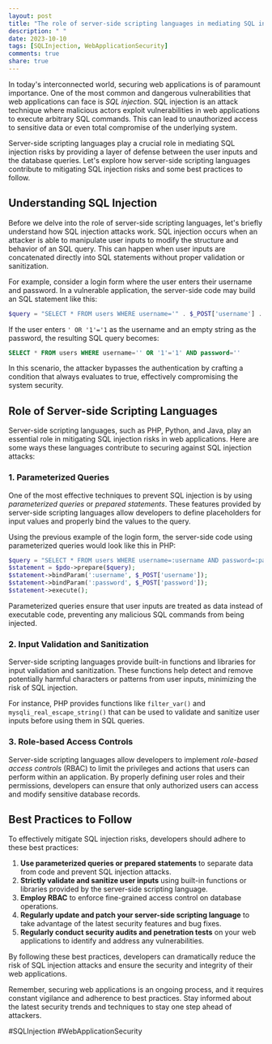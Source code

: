 ```yaml
---
layout: post
title: "The role of server-side scripting languages in mediating SQL injection risks."
description: " "
date: 2023-10-10
tags: [SQLInjection, WebApplicationSecurity]
comments: true
share: true
---
```


In today's interconnected world, securing web applications is of paramount importance. One of the most common and dangerous vulnerabilities that web applications can face is *SQL injection*. SQL injection is an attack technique where malicious actors exploit vulnerabilities in web applications to execute arbitrary SQL commands. This can lead to unauthorized access to sensitive data or even total compromise of the underlying system.

Server-side scripting languages play a crucial role in mediating SQL injection risks by providing a layer of defense between the user inputs and the database queries. Let's explore how server-side scripting languages contribute to mitigating SQL injection risks and some best practices to follow.

## Understanding SQL Injection

Before we delve into the role of server-side scripting languages, let's briefly understand how SQL injection attacks work. SQL injection occurs when an attacker is able to manipulate user inputs to modify the structure and behavior of an SQL query. This can happen when user inputs are concatenated directly into SQL statements without proper validation or sanitization.

For example, consider a login form where the user enters their username and password. In a vulnerable application, the server-side code may build an SQL statement like this:

```php
$query = "SELECT * FROM users WHERE username='" . $_POST['username'] . "' AND password='" . $_POST['password'] . "'";
```

If the user enters `' OR '1'='1` as the username and an empty string as the password, the resulting SQL query becomes:

```sql
SELECT * FROM users WHERE username='' OR '1'='1' AND password=''
```

In this scenario, the attacker bypasses the authentication by crafting a condition that always evaluates to true, effectively compromising the system security.

## Role of Server-side Scripting Languages

Server-side scripting languages, such as PHP, Python, and Java, play an essential role in mitigating SQL injection risks in web applications. Here are some ways these languages contribute to securing against SQL injection attacks:

### 1. Parameterized Queries

One of the most effective techniques to prevent SQL injection is by using *parameterized queries* or *prepared statements*. These features provided by server-side scripting languages allow developers to define placeholders for input values and properly bind the values to the query.

Using the previous example of the login form, the server-side code using parameterized queries would look like this in PHP:

```php
$query = "SELECT * FROM users WHERE username=:username AND password=:password";
$statement = $pdo->prepare($query);
$statement->bindParam(':username', $_POST['username']);
$statement->bindParam(':password', $_POST['password']);
$statement->execute();
```

Parameterized queries ensure that user inputs are treated as data instead of executable code, preventing any malicious SQL commands from being injected.

### 2. Input Validation and Sanitization

Server-side scripting languages provide built-in functions and libraries for input validation and sanitization. These functions help detect and remove potentially harmful characters or patterns from user inputs, minimizing the risk of SQL injection.

For instance, PHP provides functions like `filter_var()` and `mysqli_real_escape_string()` that can be used to validate and sanitize user inputs before using them in SQL queries.

### 3. Role-based Access Controls

Server-side scripting languages allow developers to implement *role-based access controls* (RBAC) to limit the privileges and actions that users can perform within an application. By properly defining user roles and their permissions, developers can ensure that only authorized users can access and modify sensitive database records.

## Best Practices to Follow

To effectively mitigate SQL injection risks, developers should adhere to these best practices:

1. **Use parameterized queries or prepared statements** to separate data from code and prevent SQL injection attacks.
2. **Strictly validate and sanitize user inputs** using built-in functions or libraries provided by the server-side scripting language.
3. **Employ RBAC** to enforce fine-grained access control on database operations.
4. **Regularly update and patch your server-side scripting language** to take advantage of the latest security features and bug fixes.
5. **Regularly conduct security audits and penetration tests** on your web applications to identify and address any vulnerabilities.

By following these best practices, developers can dramatically reduce the risk of SQL injection attacks and ensure the security and integrity of their web applications.

Remember, securing web applications is an ongoing process, and it requires constant vigilance and adherence to best practices. Stay informed about the latest security trends and techniques to stay one step ahead of attackers.

#SQLInjection #WebApplicationSecurity